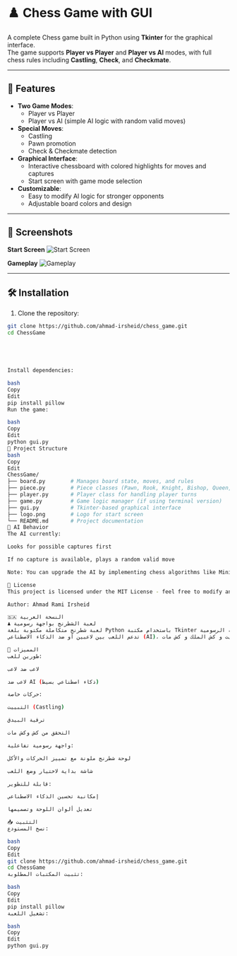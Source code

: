 # ♟️ Chess Game with GUI

A complete Chess game built in Python using **Tkinter** for the graphical interface.  
The game supports **Player vs Player** and **Player vs AI** modes, with full chess rules including **Castling**, **Check**, and **Checkmate**.

---

## 🚀 Features
- **Two Game Modes**: 
  - Player vs Player
  - Player vs AI (simple AI logic with random valid moves)
- **Special Moves**:
  - Castling
  - Pawn promotion
  - Check & Checkmate detection
- **Graphical Interface**:
  - Interactive chessboard with colored highlights for moves and captures
  - Start screen with game mode selection
- **Customizable**:
  - Easy to modify AI logic for stronger opponents
  - Adjustable board colors and design

---

## 📸 Screenshots

**Start Screen**
![Start Screen](assets/start_screen.png)

**Gameplay**
![Gameplay](assets/gameplay.png)

---

## 🛠️ Installation
1. Clone the repository:
```bash
git clone https://github.com/ahmad-irsheid/chess_game.git
cd ChessGame





Install dependencies:

bash
Copy
Edit
pip install pillow
Run the game:

bash
Copy
Edit
python gui.py
📂 Project Structure
bash
Copy
Edit
ChessGame/
├── board.py        # Manages board state, moves, and rules
├── piece.py        # Piece classes (Pawn, Rook, Knight, Bishop, Queen, King)
├── player.py       # Player class for handling player turns
├── game.py         # Game logic manager (if using terminal version)
├── gui.py          # Tkinter-based graphical interface
├── logo.png        # Logo for start screen
└── README.md       # Project documentation
🤖 AI Behavior
The AI currently:

Looks for possible captures first

If no capture is available, plays a random valid move

Note: You can upgrade the AI by implementing chess algorithms like Minimax with Alpha-Beta Pruning.

📜 License
This project is licensed under the MIT License - feel free to modify and use it.

Author: Ahmad Rami Irsheid

🇸🇦 النسخة العربية
♟️ لعبة الشطرنج بواجهة رسومية
لعبة شطرنج متكاملة مكتوبة بلغة Python باستخدام مكتبة Tkinter للواجهة الرسومية.
تدعم اللعب بين لاعبين أو ضد الذكاء الاصطناعي (AI)، مع تطبيق كامل لقوانين الشطرنج بما في ذلك التبييت و كش الملك و كش مات.

🚀 المميزات
طورين للعب:

لاعب ضد لاعب

لاعب ضد AI (ذكاء اصطناعي بسيط)

حركات خاصة:

التبييت (Castling)

ترقية البيدق

التحقق من كش وكش مات

واجهة رسومية تفاعلية:

لوحة شطرنج ملونة مع تمييز الحركات والأكل

شاشة بداية لاختيار وضع اللعب

قابلة للتطوير:

إمكانية تحسين الذكاء الاصطناعي

تعديل ألوان اللوحة وتصميمها

📥 التثبيت
نسخ المستودع:

bash
Copy
Edit
git clone https://github.com/ahmad-irsheid/chess_game.git
cd ChessGame
تثبيت المكتبات المطلوبة:

bash
Copy
Edit
pip install pillow
تشغيل اللعبة:

bash
Copy
Edit
python gui.py

